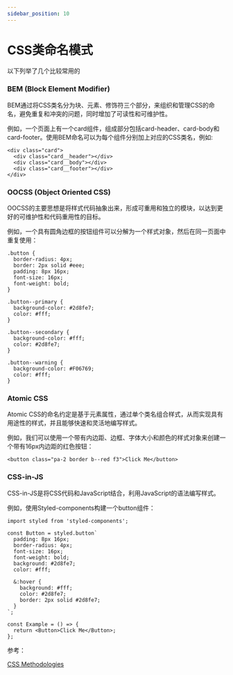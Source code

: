 ```yaml
---
sidebar_position: 10
---
```


# CSS类命名模式

以下列举了几个比较常用的

### BEM (Block Element Modifier)

BEM通过将CSS类名分为块、元素、修饰符三个部分，来组织和管理CSS的命名，避免重复和冲突的问题，同时增加了可读性和可维护性。

例如，一个页面上有一个card组件，组成部分包括card-header、card-body和card-footer。使用BEM命名可以为每个组件分别加上对应的CSS类名，例如:

```
<div class="card">
  <div class="card__header"></div>
  <div class="card__body"></div>
  <div class="card__footer"></div>
</div>
```

### OOCSS (Object Oriented CSS)

OOCSS的主要思想是将样式代码抽象出来，形成可重用和独立的模块，以达到更好的可维护性和代码重用性的目标。

例如，一个具有圆角边框的按钮组件可以分解为一个样式对象，然后在同一页面中重复使用：

```
.button {
  border-radius: 4px;
  border: 2px solid #eee;
  padding: 8px 16px;
  font-size: 16px;
  font-weight: bold;
}

.button--primary {
  background-color: #2d8fe7;
  color: #fff;
}

.button--secondary {
  background-color: #fff;
  color: #2d8fe7;
}

.button--warning {
  background-color: #F06769;
  color: #fff;
}
```

### Atomic CSS

Atomic CSS的命名约定是基于元素属性，通过单个类名组合样式，从而实现具有用途性的样式，并且能够快速和灵活地编写样式。

例如，我们可以使用一个带有内边距、边框、字体大小和颜色的样式对象来创建一个带有16px内边距的红色按钮：

```
<button class="pa-2 border b--red f3">Click Me</button>
```

### CSS-in-JS

CSS-in-JS是将CSS代码和JavaScript结合，利用JavaScript的语法编写样式。

例如，使用Styled-components构建一个button组件：

```
import styled from 'styled-components';

const Button = styled.button`
  padding: 8px 16px;
  border-radius: 4px;
  font-size: 16px;
  font-weight: bold;
  background: #2d8fe7;
  color: #fff;

  &:hover {
    background: #fff;
    color: #2d8fe7;
    border: 2px solid #2d8fe7;
  }
`;

const Example = () => {
  return <Button>Click Me</Button>;
};
```

参考：

[CSS Methodologies](https://2020.stateofcss.com/en-US/technologies/methodologies/)
